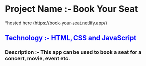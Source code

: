 # Project Name :- Book Your Seat
*hosted here (https://book-your-seat.netlify.app/)

## <span style="color:blue"> Technology :- HTML, CSS and JavaScript </span>

### Description :- This app can be used to book a seat for a concert, movie, event etc.



